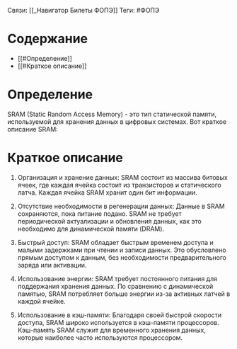 Связи: [[_Навигатор Билеты ФОПЭ]]
Теги: #ФОПЭ 

# Содержание
- [[#Определение]]
- [[#Краткое описание]]

# Определение
SRAM (Static Random Access Memory) - это тип статической памяти, используемой для хранения данных в цифровых системах. Вот краткое описание SRAM:

# Краткое описание
1. Организация и хранение данных: SRAM состоит из массива битовых ячеек, где каждая ячейка состоит из транзисторов и статического латча. Каждая ячейка SRAM хранит один бит информации.
    
2. Отсутствие необходимости в регенерации данных: Данные в SRAM сохраняются, пока питание подано. SRAM не требует периодической актуализации и обновления данных, как это необходимо для динамической памяти (DRAM).
    
3. Быстрый доступ: SRAM обладает быстрым временем доступа и малыми задержками при чтении и записи данных. Это обусловлено прямым доступом к данным, без необходимости предварительного заряда или активации.
    
4. Использование энергии: SRAM требует постоянного питания для поддержания хранения данных. По сравнению с динамической памятью, SRAM потребляет больше энергии из-за активных латчей в каждой ячейке.
    
5. Использование в кэш-памяти: Благодаря своей быстрой скорости доступа, SRAM широко используется в кэш-памяти процессоров. Кэш-память SRAM служит для временного хранения данных, которые наиболее часто используются процессором.
